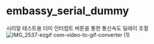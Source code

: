 # embassy_serial_dummy

시리얼 테스트용 더미
인터럽트 버튼을 통한 통신속도 딜레이 조절
![IMG_2537-ezgif com-video-to-gif-converter (1)](https://github.com/user-attachments/assets/ab65b39f-31dd-46bf-8649-11b8438c448c)


